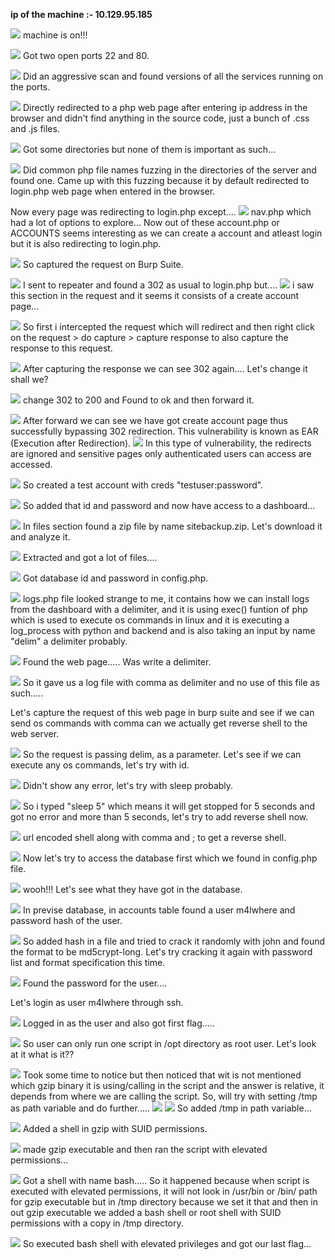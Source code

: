 **ip of the machine :- 10.129.95.185**

![](attachment/250b3a12c8d4486807b324f7b2ebed76.png)
machine is on!!!

![](attachment/a6d43dfedd8507990d057067c809cddb.png)
Got two open ports 22 and 80.

![](attachment/0a4f759a4d6237176a889ae41f1cdf44.png)
Did an aggressive scan and found versions of all the services running on the ports.

![](attachment/44ea3de17d41ae590c712120c8b580e3.png)
Directly redirected to a php web page after entering ip address in the browser and didn't find anything in the source code, just a bunch of .css and .js files.

![](attachment/b41b269e4f0d277b45f0e237786ed780.png)
Got some directories but none of them is important as such...

![](attachment/31ae9b8a3419a7ea74f4c02578a82038.png)
Did common php file names fuzzing in the directories of the server and found one. Came up with this fuzzing because it by default redirected to login.php web page when entered in the browser.

Now every page was redirecting to login.php except....
![](attachment/c17a67981560406f836806fa489ca715.png)
nav.php which had a lot of options to explore...
Now out of these account.php or ACCOUNTS seems interesting as we can create a account and atleast login but it is also redirecting to login.php.

![](attachment/2cea3fb347be2236e2087ec51944ad26.png)
So captured the request on Burp Suite.

![](attachment/67b676aa4086b309efa8d30c5dacbd3a.png)
I sent to repeater and found a 302 as usual to login.php but....
![](attachment/2d4dc305c4d225592eb6189f4f2da39d.png)
i saw this section in the request and it seems it consists of a create account page...

![](attachment/1ffe5c37be0caaac8d38cbc33cd9c64f.png)
So first i intercepted the request which will redirect and then right click on the request > do capture > capture response to also capture the response to this request.

![](attachment/543364d4768bea0b4fdb2dab0cca08fa.png)
After capturing the response we can see 302 again.... Let's change it shall we?

![](attachment/4961d082156bc8adba8ec0a45a44fcfb.png)
change 302 to 200 and Found to ok and then forward it.

![](attachment/c9a17408362cbdffd7d45be61747f670.png)
After forward we can see we have got create account page thus successfully bypassing 302 redirection. This vulnerability is known as EAR (Execution after Redirection).
![](attachment/f3496a48bf704c779f3e99173039f373.png)
In this type of vulnerability, the redirects are ignored and sensitive pages only authenticated users can access are accessed.

![](attachment/fa5fb02d1722522801674458afa2b77a.png)
So created a test account with creds "testuser:password".

![](attachment/8145da9f640f5f28567a836a1633ec80.png)
So added that id and password and now have access to a dashboard...

![](attachment/1d310648f2b249d31fcdc1907dcc1b25.png)
In files section found a zip file by name sitebackup.zip. Let's download it and analyze it.

![](attachment/065ed597f6e840c45a2ba0ea2a4664a4.png)
Extracted and got a lot of files....

![](attachment/f7f64515dbcb49234cebe084a9a647a7.png)
Got database id and password in config.php.

![](attachment/733acf2790ce545ade558ee9689927e1.png)
logs.php file looked strange to me, it contains how we can install logs from the dashboard with a delimiter, and it is using exec() funtion of php which is used to execute os commands in linux and it is executing a log_process with python and backend and is also taking an input by name "delim" a delimiter probably.

![](attachment/41603d4f3f018cb083c459788d849a46.png)
Found the web page.....
Was write a delimiter.

![](attachment/9b0ac23a6978642869f7225b5f9a0cfc.png)
So it gave us a log file with comma as delimiter and no use of this file as such.....

Let's capture the request of this web page in burp suite and see if we can send os commands with comma can we actually get reverse shell to the web server.

![](attachment/c160711427a4ba1cd437e481fc849d54.png)
So the request is passing delim, as a parameter. Let's see if we can execute any os commands, let's try with id.

![](attachment/7489dd86b906f050d2b39fe5dffdc957.png)
Didn't show any error, let's try with sleep probably.

![](attachment/93694714d858062dd00a2f0110cbeb1f.png)
So i typed "sleep 5" which means it will get stopped for 5 seconds and got no error and more than 5 seconds, let's try to add reverse shell now.

![](attachment/a31f340a51a7fbdf86e85e99b9e98157.png)
url encoded shell along with comma and ; to get a reverse shell.

![](attachment/4d0f3c1c010ee1fbfde3920f3c29d433.png)
Now let's try to access the database first which we found in config.php file.

![](attachment/14e7ae2b888783142ed533b3d8463792.png)
wooh!!! Let's see what they have got in the database.

![](attachment/6aa15cbe9a9b525ff3e8c94d511eb435.png)
In previse database, in accounts table found a user m4lwhere and password hash of the user.

![](attachment/0cc503101ee71b102801d81bb84af8eb.png)
So added hash in a file and tried to crack it randomly with john and found the format to be md5crypt-long. Let's try cracking it again with password list and format specification this time.

![](attachment/26423e7c3ce160054277e9ea5cba2398.png)
Found the password for the user....

Let's login as user m4lwhere through ssh.

![](attachment/c83d935c1c2ca2c97e3a654e084be796.png)
Logged in as the user and also got first flag.....

![](attachment/7a80163c3ba5cbef428979f55aeb3ad7.png)
So user can only run one script in /opt directory as root user. Let's look at it what is it??

![](attachment/fa907d2bc272cb3e92a9444e7671dfd3.png)
Took some time to notice but then noticed that wit is not mentioned which gzip binary it is using/calling in the script and the answer is relative, it depends from where we are calling the script. So, will try with setting /tmp as path variable and do further.....
![](attachment/63307855afe6d7f7d6359d25cdcfe935.png)
![](attachment/3e19f9b385c2b8cb0a88c3e7399ff53d.png)
So added /tmp in path variable...

![](attachment/a810bf41aa9498f9b65d7f52413a8027.png)
Added a shell in gzip with SUID permissions.

![](attachment/9d7984443f141e508aa223864068a154.png)
made gzip executable and then ran the script with elevated permissions...

![](attachment/384f917fcae639df1bb38cf0a9f33bdc.png)
Got a shell with name bash..... So it happened because when script is executed with elevated permissions, it will not look in /usr/bin or /bin/ path for gzip executable but in /tmp directory because we set it that and then in out gzip executable we added a bash shell or root shell with SUID permissions with a copy in /tmp directory.

![](attachment/150b9f53dc50c6e93b4aff6d003a9a23.png)
So executed bash shell with elevated privileges and got our last flag...